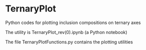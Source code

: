 # TernaryPlot
Python codes for plotting inclusion compositions on ternary axes

The utility is TernaryPlot_rev(0).ipynb (a Python notebook)

The file TernaryPlotFunctions.py contains the plotting utilities
